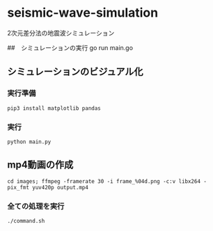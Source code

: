 # seismic-wave-simulation

2次元差分法の地震波シミュレーション

##　シミュレーションの実行
go run main.go

## シミュレーションのビジュアル化

### 実行準備
```
pip3 install matplotlib pandas
```

### 実行
```
python main.py
```

## mp4動画の作成
```
cd images; ffmpeg -framerate 30 -i frame_%04d.png -c:v libx264 -pix_fmt yuv420p output.mp4
```

### 全ての処理を実行
```
./command.sh
```